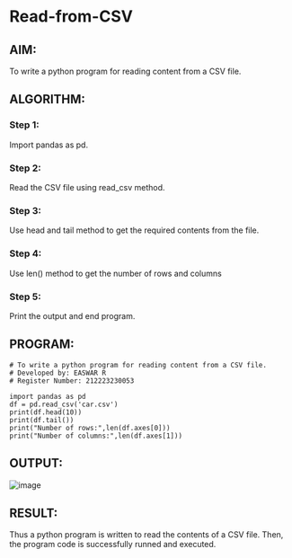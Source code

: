 # Read-from-CSV

## AIM:

To write a python program for reading content from a CSV file.

## ALGORITHM:
### Step 1:

Import pandas as pd.

### Step 2:

Read the CSV file using read_csv method.

### Step 3:

Use head and tail method to get the required contents from the file.

### Step 4:

Use len() method to get the number of rows and columns

### Step 5:

Print the output and end program.
## PROGRAM:
```
# To write a python program for reading content from a CSV file.
# Developed by: EASWAR R
# Register Number: 212223230053

import pandas as pd
df = pd.read_csv('car.csv')
print(df.head(10))
print(df.tail())
print("Number of rows:",len(df.axes[0]))
print("Number of columns:",len(df.axes[1]))
```
## OUTPUT:
![image](https://github.com/EaswarR2005/Read-from-CSV/assets/146931525/798cdd17-afe2-4365-9c51-ed2c318902cf)

## RESULT:
Thus a python program is written to read the contents of a CSV file.
Then, the program code is successfully runned and executed.

